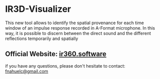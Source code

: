 # IR3D-Visualizer
This new tool allows to identify the spatial provenance for each time window of an impulse response recorded in A-Format microphone. In this way, it is possible to discern between the direct sound and the different reflections temporarily and spatially
## Official Website: [ir360.software](https://ir360.software/)
if you have any questions, please don't hesitate to contact: [fnahuelc@gmail.com](mailto:fnahuelc@gmail.com)
